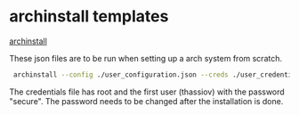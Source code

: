 # archinstall templates

[archinstall](https://github.com/archlinux/archinstall)

These json files are to be run when setting up a arch system from scratch.

```sh
 archinstall --config ./user_configuration.json --creds ./user_credentials.json
```

The credentials file has root and the first user (thassiov) with the password "secure".
The password needs to be changed after the installation is done.
